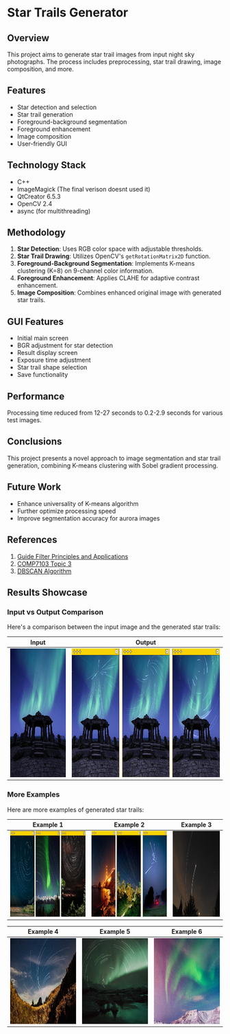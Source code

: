 # Star Trails Generator

## Overview

This project aims to generate star trail images from input night sky photographs. The process includes preprocessing, star trail drawing, image composition, and more.

## Features

- Star detection and selection
- Star trail generation
- Foreground-background segmentation
- Foreground enhancement
- Image composition
- User-friendly GUI

## Technology Stack

- C++
- ImageMagick (The final verison doesnt used it)
- QtCreator 6.5.3
- OpenCV 2.4
- async (for multithreading)

## Methodology

1. **Star Detection**: Uses RGB color space with adjustable thresholds.
2. **Star Trail Drawing**: Utilizes OpenCV's `getRotationMatrix2D` function.
3. **Foreground-Background Segmentation**: Implements K-means clustering (K=8) on 9-channel color information.
4. **Foreground Enhancement**: Applies CLAHE for adaptive contrast enhancement.
5. **Image Composition**: Combines enhanced original image with generated star trails.

## GUI Features

- Initial main screen
- BGR adjustment for star detection
- Result display screen
- Exposure time adjustment
- Star trail shape selection
- Save functionality

## Performance

Processing time reduced from 12-27 seconds to 0.2-2.9 seconds for various test images.

## Conclusions

This project presents a novel approach to image segmentation and star trail generation, combining K-means clustering with Sobel gradient processing.

## Future Work

- Enhance universality of K-means algorithm
- Further optimize processing speed
- Improve segmentation accuracy for aurora images

## References

1. [Guide Filter Principles and Applications](https://medium.com/@gary1346aa/%E5%B0%8E%E5%90%91%E6%BF%BE%E6%B3%A2%E7%9A%84%E5%8E%9F%E7%90%86%E4%BB%A5%E5%8F%8A%E5%85%B6%E6%87%89%E7%94%A8-78fdf562e749)
2. [COMP7103 Topic 3](https://www.pseudoyu.com/zh/2021/03/18/comp7103_topic3/)
3. [DBSCAN Algorithm](https://www.baeldung.com/cs/dbscan-algorithm)

## Results Showcase

### Input vs Output Comparison

Here's a comparison between the input image and the generated star trails:

| Input | Output |
|-------|--------|
| <img src="img/aurora_5.jpg" width="400" height="300" alt="Input Image"> | <img src="result/aurora_5_demo.png" width="1200" height="300" alt="Output Image"> |

### More Examples

Here are more examples of generated star trails:

| Example 1 | Example 2 | Example 3 |
|-----------|-----------|-----------|
| <img src="result/demo2.png" width="500" height="200" alt="Demo 2"> | <img src="result/demo3.png" width="500" height="200" alt="Demo 3"> | <img src="result/demo4.png" width="250" height="200" alt="Demo 4"> |

| Example 4 | Example 5 | Example 6 |
|-----------|-----------|-----------|
| <img src="result/demo5.png" width="250" height="200" alt="Demo 5"> | <img src="result/demo6.png" width="250" height="200" alt="Demo 6"> | <img src="result/demo7.png" width="250" height="200" alt="Demo 7"> |
